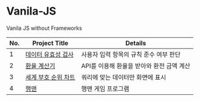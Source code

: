 # Vanila-JS
Vanila JS without Frameworks

No. | Project Title | Details 
---|---|---|
1 | [데이터 유효성 검사](https://github.com/shinjh0305-jhshin/VanilaJS/tree/main/1.%20%EB%8D%B0%EC%9D%B4%ED%84%B0%20%EC%9C%A0%ED%9A%A8%EC%84%B1%20%EA%B2%80%EC%82%AC) | 사용자 입력 항목의 규칙 준수 여부 판단 | 
2 | [환율 계산기](https://github.com/shinjh0305-jhshin/VanilaJS/tree/main/2.%20%ED%99%98%EC%9C%A8%20%EA%B3%84%EC%82%B0%EA%B8%B0) | API를 이용해 환율을 받아와 환전 금액 계산
3 | [세계 부호 순위 차트](https://github.com/shinjh0305-jhshin/VanilaJS/tree/main/3.%20%EC%84%B8%EA%B3%84%20%EB%B6%80%ED%98%B8%20%EC%88%9C%EC%9C%84%20%EC%B0%A8%ED%8A%B8) | 쿼리에 맞는 데이터만 화면에 표시
4 | [행맨](https://github.com/shinjh0305-jhshin/VanilaJS/tree/main/4.%20%ED%96%89%EB%A7%A8) | 행맨 게임 프로그램
